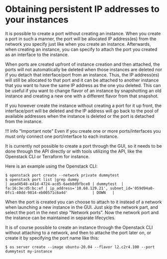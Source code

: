 # Obtaining persistent IP addresses to your instances

It is possible to create a port without creating an instance. When you create a
port in such a manner, the port will be allocated IP address(es) from the
network you specify just like when you create an instance. Afterwards, when
creating an instance, you can specify to attach the port you created as an
interface to the instance.

When ports are created upfront of instance creation and then attached, the
ports will not automatically be deleted when those instances are deleted nor if
you detach that interface/port from an instance. Thus, the IP address(es) will
still be allocated to that port and it can be attached to another instance that
you want to have the same IP address as the one you deleted. This can be
useful if you want to change flavor of an instance by snapshotting an old
instance and creating a new one with a different flavor from that snapshot.

If you however create the instance without creating a port for it up front, the
interface/port will be deleted and the IP address will go back to the pool of
available addresses when the instance is deleted or the port is detached from
the instance.

!!! info "Important note"
         Even if you create one or more ports/interfaces you must only connect one port/interface to each instance.

It is currently not possible to create a port through the GUI, so it needs to
be done through the API directly or with tools utilizing the API, like the
Openstack CLI or Terraform for instance.

Here is an example using the Openstack CLI:
```
$ openstack port create --network private dummytest
$ openstack port list |grep dummy
| aead4548-e41d-4724-acd5-6aeb8d9fbce8 | dummytest  | fa:16:3e:d5:bc:ef | ip_address='10.68.129.21', subnet_id='059d94a0-0fc1-40dd-9814-eb00571c6a4d'           | DOWN   |
```

When the port is created you can choose to attach to it instead of a network
when launching a new instance in the GUI. Just skip the network part, and
select the port in the next step "Network ports". Now the network port and the
instance can be maintained in separate lifecycles.

It is of course possible to create an instance through the Openstack CLI
without attaching to a network, and then to attache the port later on, or
create it by specifying the port name like this:

```
$ os server create --image ubuntu-20.04 --flavor l2.c2r4.100 --port dummytest my-instance
```
